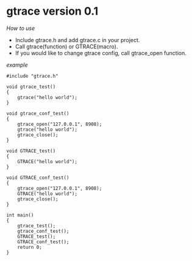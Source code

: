 gtrace version 0.1
========================


*How to use*

- Include gtrace.h and add gtrace.c in your project.
- Call gtrace(function) or GTRACE(macro).
- If you would like to change gtrace config, call gtrace_open function.


*example*

	#include "gtrace.h"

	void gtrace_test()
	{
		gtrace("hello world");
	}

	void gtrace_conf_test()
	{
		gtrace_open("127.0.0.1", 8908);
		gtrace("hello world");
		gtrace_close();
	}

	void GTRACE_test()
	{
		GTRACE("hello world");
	}

	void GTRACE_conf_test()
	{
		gtrace_open("127.0.0.1", 8908);
		GTRACE("hello world");
		gtrace_close();
	}

	int main()
	{
		gtrace_test();
		gtrace_conf_test();
		GTRACE_test();
		GTRACE_conf_test();
		return 0;
	}
